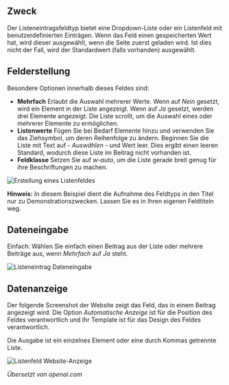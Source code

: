 <!-- Filename: J3.x:Adding_custom_fields/List_Field / Display title: Listenfeld -->

## Zweck

Der Listeneintragsfeldtyp bietet eine Dropdown-Liste oder ein Listenfeld mit benutzerdefinierten Einträgen. Wenn das Feld einen gespeicherten Wert hat, wird dieser ausgewählt, wenn die Seite zuerst geladen wird. Ist dies nicht der Fall, wird der Standardwert (falls vorhanden) ausgewählt.

## Felderstellung

Besondere Optionen innerhalb dieses Feldes sind:

- **Mehrfach** Erlaubt die Auswahl mehrerer Werte. Wenn auf *Nein* gesetzt, wird ein Element in der Liste angezeigt. Wenn auf *Ja* gesetzt, werden drei Elemente angezeigt. Die Liste scrollt, um die Auswahl eines oder mehrerer Elemente zu ermöglichen.
- **Listenwerte** Fügen Sie bei Bedarf Elemente hinzu und verwenden Sie das Ziehsymbol, um deren Reihenfolge zu ändern. Beginnen Sie die Liste mit Text auf *- Auswählen -* und Wert leer. Dies ergibt einen leeren Standard, wodurch diese Liste im Beitrag nicht vorhanden ist.
- **Feldklasse** Setzen Sie auf *w-auto*, um die Liste gerade breit genug für ihre Beschriftungen zu machen.

![Erstellung eines Listenfeldes](../../../en/images/fields/fields-list-edit.png)

**Hinweis:** In diesem Beispiel dient die Aufnahme des Feldtyps in den Titel nur zu Demonstrationszwecken. Lassen Sie es in Ihren eigenen Feldtiteln weg.

## Dateneingabe

Einfach: Wählen Sie einfach einen Beitrag aus der Liste oder mehrere Beiträge aus, wenn *Mehrfach* auf *Ja* steht.

![Listeneintrag Dateneingabe](../../../en/images/fields/fields-list-data-entry.png)


## Datenanzeige

Der folgende Screenshot der Website zeigt das Feld, das in einem Beitrag angezeigt wird. Die Option *Automatische Anzeige* ist für die Position des Feldes verantwortlich und Ihr Template ist für das Design des Feldes verantwortlich.

Die Ausgabe ist ein einzelnes Element oder eine durch Kommas getrennte Liste.

![Listenfeld Website-Anzeige](../../../en/images/fields/fields-list-site.png)

*Übersetzt von openai.com*  

